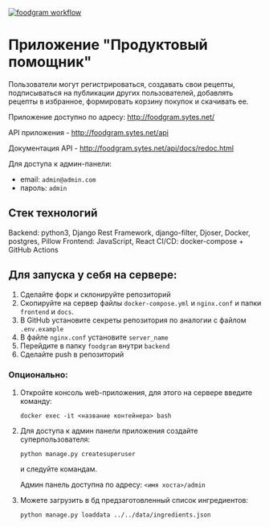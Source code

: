 [![foodgram workflow](https://github.com/SRSamoylenko/foodgram-project-react/actions/workflows/main.yml/badge.svg)](https://github.com/SRSamoylenko/foodgram-project-react/actions/workflows/main.yml)
# Приложение "Продуктовый помощник"
Пользователи могут регистрироваться, создавать свои рецепты, подписываться на публикации других пользователей, добавлять рецепты в избранное, формировать корзину покупок и скачивать ее.

Приложение доступно по адресу: http://foodgram.sytes.net/

API приложения - http://foodgram.sytes.net/api

Документация API - http://foodgram.sytes.net/api/docs/redoc.html

Для доступа к админ-панели:
- email: `admin@admin.com`
- пароль: `admin`

## Стек технологий
Backend: python3, Django Rest Framework, django-filter, Djoser, Docker, postgres, Pillow
Frontend: JavaScript, React
CI/CD: docker-compose + GitHub Actions


## Для запуска у себя на сервере:
1. Сделайте форк и склонируйте репозиторий
2. Скопируйте на сервер файлы `docker-compose.yml` и `nginx.conf` и папки `frontend` и `docs`.
3. В GitHub установите секреты репозитория по аналогии с файлом `.env.example`
4. В файле `nginx.conf` установите `server_name`
4. Перейдите в папку `foodgram` внутри `backend`
5. Сделайте push в репозиторий
   
### Опционально:
1. Откройте консоль web-приложения, для этого на сервере введите команду:
   ```
   docker exec -it <название контейнера> bash
   ```
2. Для доступа к админ панели приложения создайте суперпользователя:
    ```
    python manage.py createsuperuser
    ```
   и следуйте командам.
   
   Админ панель доступна по адресу: `<имя хоста>/admin`
   
2. Можете загрузить в бд предзаготовленный список ингредиентов:
    ```
    python manage.py loaddata ../../data/ingredients.json
    ```
